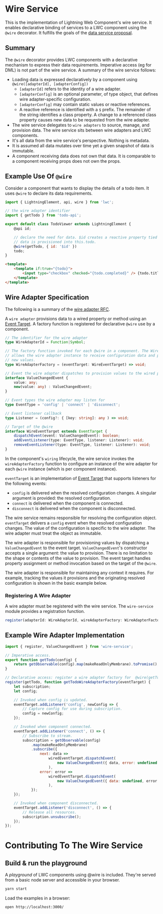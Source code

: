 # Wire Service

This is the implementation of Lightning Web Component's wire service. It enables declarative binding of services to a LWC component using the `@wire` decorator. It fulfills the goals of the [data service proposal](https://github.com/salesforce/lwc-rfcs/blob/master/text/0000-data-service.md).

## Summary

The `@wire` decorator provides LWC components with a declarative mechanism to express their data requirements. Imperative access (eg for DML) is not part of the wire service. A summary of the wire service follows:

-   Loading data is expressed declaratively by a component using `@wire([adapterId], [adapterConfig])`
    -   `[adapterId]` refers to the identity of a wire adapter.
    -   `[adapterConfig]` is an optional parameter, of type object, that defines wire adapter-specific configuration.
    -   `[adapterConfig]` may contain static values or reactive references.
    -   A reactive reference is identified with a `$` prefix. The remainder of the string identifies a class property. A change to a referenced class property causes new data to be requested from the wire adapter.
-   The wire service delegates to `wire adapters` to source, manage, and provision data. The wire service sits between wire adapters and LWC components.
-   It's all data from the wire service's perspective. Nothing is metadata.
-   It is assumed all data mutates over time yet a given snapshot of data is immutable.
-   A component receiving data does not own that data. It is comparable to a component receiving props does not own the props.

## Example Use Of `@wire`

Consider a component that wants to display the details of a todo item. It uses `@wire` to declare its data requirements.

```js
import { LightningElement, api, wire } from 'lwc';

// the wire adapter identifier
import { getTodo } from 'todo-api';

export default class TodoViewer extends LightningElement {
    @api id;

    // declare the need for data. $id creates a reactive property tied to this.id.
    // data is provisioned into this.todo.
    @wire(getTodo, { id: '$id' })
    todo;
}
```

```html
<template>
    <template if:true="{todo}">
        <input type="checkbox" checked="{todo.completed}" /> {todo.title}
    </template>
</template>
```

## Wire Adapter Specification

The following is a summary of the [wire adapter RFC](https://github.com/salesforce/lwc-rfcs/blob/master/text/0103-wire-adapters.md).

A `wire adapter` provisions data to a wired property or method using an [Event Target](https://developer.mozilla.org/en-US/docs/Web/API/EventTarget). A factory function is registered for declarative `@wire` use by a component.

```ts
// The identifier for the wire adapter
type WireAdapterId = Function|Symbol;

// The factory function invoked for each @wire in a component. The WireEventTarget
// allows the wire adapter instance to receive configuration data and provision
// new values.
type WireAdapterFactory = (eventTarget: WireEventTarget) => void;

// Event the wire adapter dispatches to provision values to the wired property or method
interface ValueChangedEvent {
    value: any;
    new(value: any) : ValueChangedEvent;
}

// Event types the wire adapter may listen for
type EventType = 'config' | 'connect' | 'disconnect';

// Event listener callback
type Listener = (config?: { [key: string]: any ) => void;

// Target of the @wire
interface WireEventTarget extends EventTarget {
    dispatchEvent(event: ValueChangedEvent): boolean;
    addEventListener(type: EventType, listener: Listener): void;
    removeEventListener(type: EventType, listener: Listener): void;
}
```

In the component's `wiring` lifecycle, the wire service invokes the `wireAdapterFactory` function to configure an instance of the wire adapter for each `@wire` instance (which is per component instance).

`eventTarget` is an implementation of [Event Target](https://developer.mozilla.org/en-US/docs/Web/API/EventTarget) that supports listeners for the following events:

-   `config` is delivered when the resolved configuration changes. A singular argument is provided: the resolved configuration.
-   `connect` is delivered when the component is connected.
-   `disconnect` is delivered when the component is disconnected.

The wire service remains responsible for resolving the configuration object. `eventTarget` delivers a `config` event when the resolved configuration changes. The value of the configuration is specific to the wire adapter. The wire adapter must treat the object as immutable.

The wire adapter is responsible for provisioning values by dispatching a `ValueChangedEvent` to the event target. `ValueChangedEvent`'s constructor accepts a single argument: the value to provision. There is no limitation to the shape or contents of the value to provision. The event target handles property assignment or method invocation based on the target of the `@wire`.

The wire adapter is responsible for maintaining any context it requires. For example, tracking the values it provisions and the originating resolved configuration is shown in the basic example below.

### Registering A Wire Adapter

A wire adapter must be registered with the wire service. The `wire-service` module provides a registration function.

```ts
register(adapterId: WireAdapterId, wireAdapterFactory: WireAdapterFactory);
```

## Example Wire Adapter Implementation

```js
import { register, ValueChangedEvent } from 'wire-service';

// Imperative access.
export function getTodo(config) {
    return getObservable(config).map(makeReadOnlyMembrane).toPromise();
}

// Declarative access: register a wire adapter factory for  @wire(getTodo).
register(getTodo, function getTodoWireAdapterFactory(eventTarget) {
    let subscription;
    let config;

    // Invoked when config is updated.
    eventTarget.addListener('config', newConfig => {
        // Capture config for use during subscription.
        config = newConfig;
    });

    // Invoked when component connected.
    eventTarget.addListener('connect', () => {
        // Subscribe to stream.
        subscription = getObservable(config)
            .map(makeReadOnlyMembrane)
            .subscribe({
                next: data =>
                    wiredEventTarget.dispatchEvent(
                        new ValueChangedEvent({ data, error: undefined })
                    ),
                error: error =>
                    wiredEventTarget.dispatchEvent(
                        new ValueChangedEvent({ data: undefined, error })
                    ),
            });
    });

    // Invoked when component disconnected.
    eventTarget.addListener('disconnect', () => {
        // Release all resources.
        subscription.unsubscribe();
    });
});
```

# Contributing To The Wire Service

## Build & run the playground

A _playground_ of LWC components using @wire is included. They're served from a basic node server and accessible in your browser.

```bash
yarn start
```

Load the examples in a browser:

```bash
open http://localhost:3000/
```
